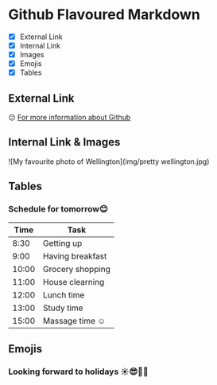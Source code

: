 # Github Flavoured Markdown
- [X] External Link
- [x] Internal Link
- [x] Images
- [x] Emojis
- [X] Tables

## External Link 
:confused: [For more information about Github](https://help.github.com/en)

## Internal Link & Images
![My favourite photo of Wellington](img/pretty wellington.jpg)

## Tables
### Schedule for tomorrow:blush:

| Time  | Task |
| --- | ----------- |
| 8:30  | Getting up |
| 9:00  | Having breakfast |
| 10:00 | Grocery shopping |
| 11:00 | House clearning |
| 12:00 | Lunch time |
| 13:00 | Study time |
| 15:00 | Massage time :relaxed:|

## Emojis
### Looking forward to holidays :sunny::sunglasses::car::tada:



